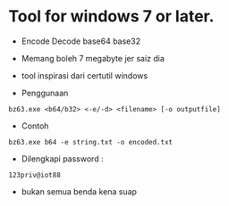 # Tool for windows 7 or later.
- Encode Decode base64 base32
- Memang boleh 7 megabyte jer saiz dia
- tool inspirasi dari certutil windows

- Penggunaan
```shell
bz63.exe <b64/b32> <-e/-d> <filename> [-o outputfile]
```

- Contoh
```shell
bz63.exe b64 -e string.txt -o encoded.txt
```

- Dilengkapi password :
```console
123priv@iot88
```


- bukan semua benda kena suap
